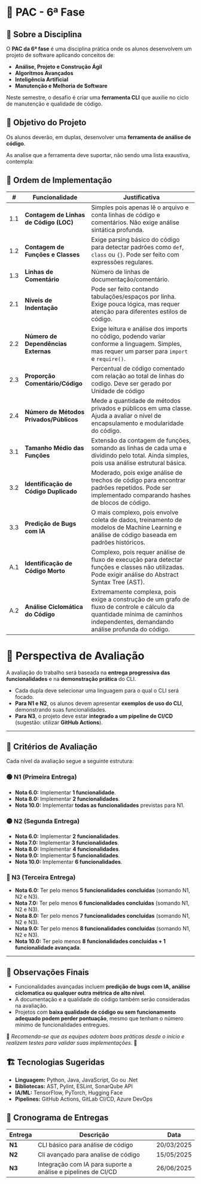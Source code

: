 # 📌 PAC - 6ª Fase  

## 📖 Sobre a Disciplina  
O **PAC da 6ª fase** é uma disciplina prática onde os alunos desenvolvem um projeto de software aplicando conceitos de:  
- **Análise, Projeto e Construção Ágil**  
- **Algoritmos Avançados**  
- **Inteligência Artificial**  
- **Manutenção e Melhoria de Software**  

Neste semestre, o desafio é criar uma **ferramenta CLI** que auxilie no ciclo de manutenção e qualidade de código.  

## 🎯 Objetivo do Projeto  
Os alunos deverão, em duplas, desenvolver uma **ferramenta de análise de código**. 

As analise que a ferramenta deve suportar, não sendo uma lista exaustiva, contempla:  


## 🔹 Ordem de Implementação  

| **#** |**Funcionalidade** | **Justificativa** | 
|------|----------------------|------------------|
|  1.1 | **Contagem de Linhas de Código (LOC)** | Simples pois apenas lê o arquivo e conta linhas de código e comentários. Não exige análise sintática profunda. |  
|  1.2 | **Contagem de Funções e Classes** | Exige parsing básico do código para detectar padrões como `def`, `class` ou `{}`. Pode ser feito com expressões regulares. | 
|  1.3 | **Linhas de Comentário** |  Número de linhas de documentação/comentário.|
|  2.1 | **Níveis de Indentação** | Pode ser feito contando tabulações/espaços por linha. Exige pouca lógica, mas requer atenção para diferentes estilos de código. |
|  2.2 | **Número de Dependências Externas** | Exige leitura e análise dos imports no código, podendo variar conforme a linguagem. Simples, mas requer um parser para `import` e `require()`. |
|  2.3 | **Proporção Comentário/Código** | Percentual de código comentado com relação ao total de linhas do codigo. Deve ser gerado por Unidade de código |
|  2.4 | **Número de Métodos Privados/Públicos**  | Mede a quantidade de métodos privados e públicos em uma classe. Ajuda a avaliar o nível de encapsulamento e modularidade do código. |
|  3.1 | **Tamanho Médio das Funções** | Extensão da contagem de funções, somando as linhas de cada uma e dividindo pelo total. Ainda simples, pois usa análise estrutural básica. |
|  3.2 | **Identificação de Código Duplicado** | Moderado, pois exige análise de trechos de código para encontrar padrões repetidos. Pode ser implementado comparando hashes de blocos de código. |
|  3.3 | **Predição de Bugs com IA** | O mais complexo, pois envolve coleta de dados, treinamento de modelos de Machine Learning e análise de código baseada em padrões históricos. |
|  A.1 | **Identificação de Código Morto** | Complexo, pois requer análise de fluxo de execução para detectar funções e classes não utilizadas. Pode exigir análise do Abstract Syntax Tree (AST). |
|  A.2 | **Análise Ciclomática do Código** | Extremamente complexa, pois exige a construção de um grafo de fluxo de controle e cálculo da quantidade mínima de caminhos independentes, demandando análise profunda do código. |


# 📌 Perspectiva de Avaliação

A avaliação do trabalho será baseada na **entrega progressiva das funcionalidades** e na **demonstração prática** do CLI.  
 
- Cada dupla deve selecionar uma linguagem para o qual o CLI será focado. 
- **Para N1 e N2**, os alunos devem apresentar **exemplos de uso do CLI**, demonstrando suas funcionalidades.  
- **Para N3**, o projeto deve estar **integrado a um pipeline de CI/CD** (sugestão: utilizar **GitHub Actions**).


---

## 📌 Critérios de Avaliação  

Cada nível da avaliação segue a seguinte estrutura:  

### 🟢 N1 (Primeira Entrega)  
- **Nota 6.0:** Implementar **1 funcionalidade**.  
- **Nota 8.0:** Implementar **2 funcionalidades**.  
- **Nota 10.0:** Implementar **todas as funcionalidades** previstas para N1.  

### 🟡 N2 (Segunda Entrega)  
- **Nota 6.0:** Implementar **2 funcionalidades**.  
- **Nota 7.0:** Implementar **3 funcionalidades**.  
- **Nota 8.0:** Implementar **4 funcionalidades**.  
- **Nota 9.0:** Implementar **5 funcionalidades**.  
- **Nota 10.0:** Implementar **6 funcionalidades**. 

### 🔴 N3 (Terceira Entrega)  
- **Nota 6.0:** Ter pelo menos **5 funcionalidades concluídas** (somando N1, N2 e N3).  
- **Nota 7.0:** Ter pelo menos **6 funcionalidades concluídas** (somando N1, N2 e N3).  
- **Nota 8.0:** Ter pelo menos **7 funcionalidades concluídas** (somando N1, N2 e N3).  
- **Nota 9.0:** Ter pelo menos **8 funcionalidades concluídas** (somando N1, N2 e N3).  
- **Nota 10.0:** Ter pelo menos **8 funcionalidades concluídas + 1 funcionalidade avançada**.  

---

## 📌 Observações Finais  

- Funcionalidades avançadas incluem **predição de bugs com IA, análise ciclomatica ou qualquer outra métrica de alto nível**.  
- A documentação e a qualidade do código também serão consideradas na avaliação.  
- Projetos com **baixa qualidade de código ou sem funcionamento adequado podem perder pontuação**, mesmo que tenham o número mínimo de funcionalidades entregues.  

📌 *Recomenda-se que as equipes adotem boas práticas desde o início e realizem testes para validar suas implementações.* 🚀  




## 🏗️ Tecnologias Sugeridas  
- **Linguagem:** Python, Java, JavaScript, Go ou .Net  
- **Bibliotecas:** AST, Pylint, ESLint, SonarQube API  
- **IA/ML:** TensorFlow, PyTorch, Hugging Face  
- **Pipelines:** GitHub Actions, GitLab CI/CD, Azure DevOps  


## 📅 Cronograma de Entregas  
| Entrega | Descrição | Data |
|---------|------------|------|
| **N1** | CLI básico para análise de código | 20/03/2025 |
| **N2** | Cli avançado para analise de código | 15/05/2025 |
| **N3** | Integração com IA para suporte a análise e pipelines de CI/CD | 26/06/2025 |

